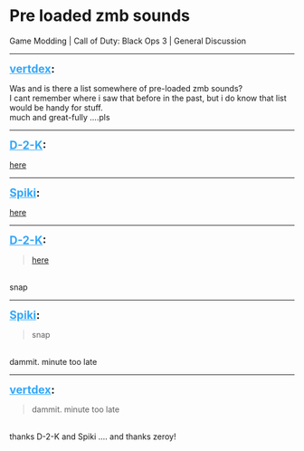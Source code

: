 # Pre loaded zmb sounds
Game Modding | Call of Duty: Black Ops 3 | General Discussion

---
<strong style="font-size: 1.4em;"><span style="text-decoration: underline;text-decoration-color: #34a7f9;"><span style="color:#34a7f9;">vertdex</span></span>:</strong>

<p>Was and is there a list somewhere of pre-loaded zmb sounds?<br /> I cant remember where i saw that before in the past, but i do know that list would be handy for stuff.<br />much and great-fully ....pls</p>

---
<strong style="font-size: 1.4em;"><span style="text-decoration: underline;text-decoration-color: #34a7f9;"><span style="color:#34a7f9;">D-2-K</span></span>:</strong>

<p><a href="https://wiki.modme.co/wiki/black_ops_3/info/Common-sound-aliases-(ZM).html">here</a></p>

---
<strong style="font-size: 1.4em;"><span style="text-decoration: underline;text-decoration-color: #34a7f9;"><span style="color:#34a7f9;">Spiki</span></span>:</strong>

<p><a href="https://wiki.zeroy.com/index.php?title=Call_of_Duty_bo3:_ZM_Loaded_Sounds">here</a></p>

---
<strong style="font-size: 1.4em;"><span style="text-decoration: underline;text-decoration-color: #34a7f9;"><span style="color:#34a7f9;">D-2-K</span></span>:</strong>

<p><blockquote><a href="https://wiki.zeroy.com/index.php?title=Call_of_Duty_bo3:_ZM_Loaded_Sounds">here</a><br /></blockquote><br />snap</p>

---
<strong style="font-size: 1.4em;"><span style="text-decoration: underline;text-decoration-color: #34a7f9;"><span style="color:#34a7f9;">Spiki</span></span>:</strong>

<p><blockquote>snap<br /></blockquote><br />dammit. minute too late</p>

---
<strong style="font-size: 1.4em;"><span style="text-decoration: underline;text-decoration-color: #34a7f9;"><span style="color:#34a7f9;">vertdex</span></span>:</strong>

<p><blockquote>dammit. minute too late<br /></blockquote><br />thanks D-2-K and Spiki .... and thanks zeroy!</p>
